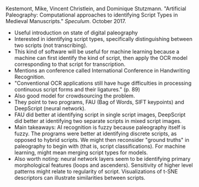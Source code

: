 Kestemont, Mike, Vincent Christlein, and Dominique Stutzmann.	"Artificial Paleography: Computational approaches to identifying Script Types in Medieval Manuscripts." _Speculum_. October 2017.

- Useful introduction on state of digital paleography  
- Interested in identifying script types, specifically distinguishing between two scripts (not transcribing).
- This kind of software will be useful for machine learning because a machine can first identify the kind of script, then apply the OCR model corresponding to that script for transcription.
- Mentions an conference called International Conference in Handwriting Recognition.
- "Conventional OCR applications still have huge difficulties in processing continuous script forms and their ligatures." (p. 89)
- Also good model for crowdsourcing the problem.
- They point to two programs, FAU (Bag of Words, SIFT keypoints) and DeepScript (neural network).
- FAU did better at identifying script in single script images, DeepScript did better at identifying two separate scripts in mixed script images.
- Main takeaways: AI recognition is fuzzy because paleography itself is fuzzy. The programs were better at identifying discrete scripts, as opposed to hybrid scripts. We might then reconsider "ground truths" in paleography to begin with (that is, script classifications). For machine learning, might mean merging script types for models.
- Also worth noting: neural network layers seem to be identifying primary morphological features (loops and ascenders). Sensitivity of higher level patterns might relate to regularity of script. Visualizations of t-SNE descriptors can illustrate similarities between scripts.
